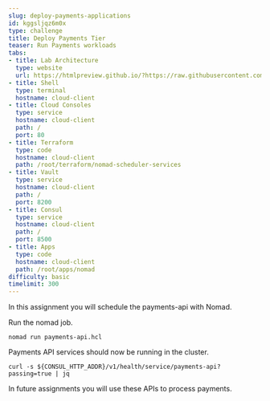 ```yaml
---
slug: deploy-payments-applications
id: kggsljqz6m0x
type: challenge
title: Deploy Payments Tier
teaser: Run Payments workloads
tabs:
- title: Lab Architecture
  type: website
  url: https://htmlpreview.github.io/?https://raw.githubusercontent.com/hashicorp/field-workshops-consul/blob/master/instruqt-tracks/multi-cloud-service-networking-with-consul/assets/diagrams/diagrams.html
- title: Shell
  type: terminal
  hostname: cloud-client
- title: Cloud Consoles
  type: service
  hostname: cloud-client
  path: /
  port: 80
- title: Terraform
  type: code
  hostname: cloud-client
  path: /root/terraform/nomad-scheduler-services
- title: Vault
  type: service
  hostname: cloud-client
  path: /
  port: 8200
- title: Consul
  type: service
  hostname: cloud-client
  path: /
  port: 8500
- title: Apps
  type: code
  hostname: cloud-client
  path: /root/apps/nomad
difficulty: basic
timelimit: 300
---
```

In this assignment you will schedule the payments-api with Nomad.

Run the nomad job.

```
nomad run payments-api.hcl
```

Payments API services should now be running in the cluster.

```
curl -s ${CONSUL_HTTP_ADDR}/v1/health/service/payments-api?passing=true | jq
```

In future assignments you will use these APIs to process payments.
